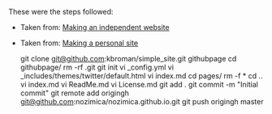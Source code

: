 These were the steps followed:

- Taken from: [Making an independent website](http://kbroman.org/simple_site/pages/independent_site.html)
- Taken from: [Making a personal site](http://kbroman.org/simple_site/pages/user_site.html)


	git clone git@github.com:kbroman/simple_site.git githubpage
	cd githubpage/
	rm -rf .git
	git init
	vi _config.yml 
	vi _includes/themes/twitter/default.html 
	vi index.md 
	cd pages/
	rm -f *
	cd ..
	vi index.md 
	vi ReadMe.md 
	vi License.md 
	git add .
	git commit -m "Initial commit"
	git remote add origingh git@github.com:nozimica/nozimica.github.io.git
	git push origingh master
